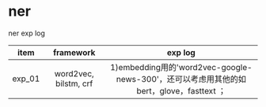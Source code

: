 # ner
ner exp log

| item | framework | exp log |
| :---: | :---: | :---: |
| exp_01 | word2vec, bilstm, crf | 1)embedding用的'word2vec-google-news-300'，还可以考虑用其他的如bert，glove，fasttext ； |

